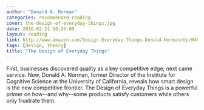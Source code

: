 ```yaml
---
author: "Donald A. Norman"
categories: recommended-reading
cover: the-design-of-everyday-things.jpg
date: 2016-02-21 16:26:00
layout: reading
link: http://www.amazon.com/Design-Everyday-Things-Donald-Norman/dp/0465067107/
tags: [design, theory]
title: "The Design of Everyday Things"
---
```

First, businesses discovered quality as a key competitive edge; next came service. Now, Donald A. Norman, former Director of the Institute for Cognitive Science at the University of California, reveals how smart design is the new competitive frontier. The Design of Everyday Things is a powerful primer on how--and why--some products satisfy customers while others only frustrate them.
